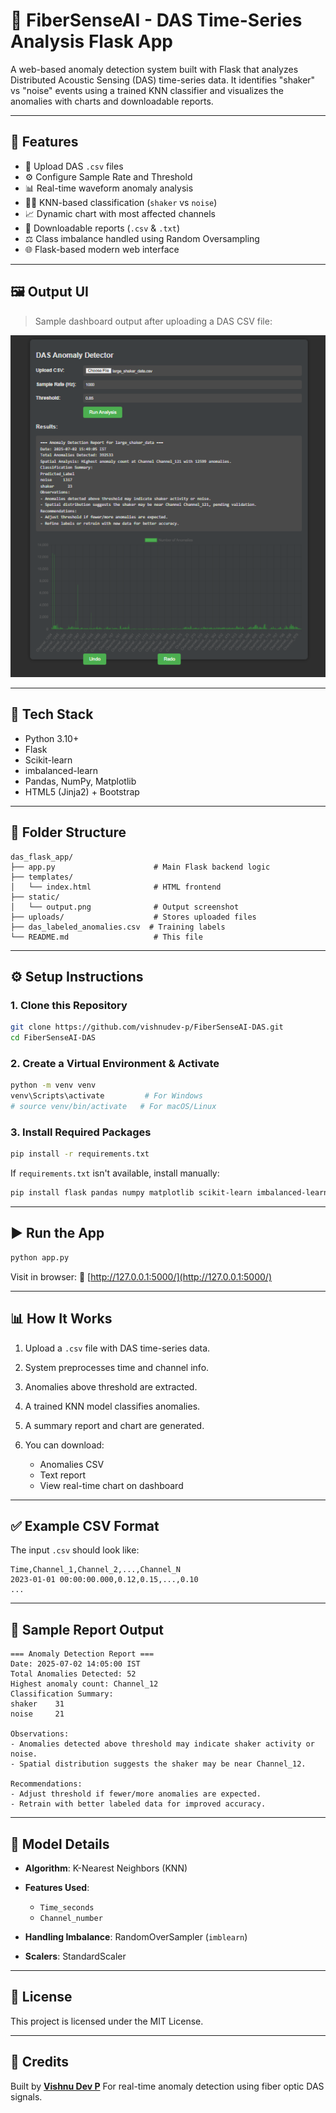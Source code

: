 # 📱 FiberSenseAI - DAS Time-Series Analysis Flask App

A web-based anomaly detection system built with Flask that analyzes Distributed Acoustic Sensing (DAS) time-series data.
It identifies "shaker" vs "noise" events using a trained KNN classifier and visualizes the anomalies with charts and downloadable reports.

---

## 🚀 Features

* 📁 Upload DAS `.csv` files
* ⚙️ Configure Sample Rate and Threshold
* 📊 Real-time waveform anomaly analysis
* 🧟‍♂️ KNN-based classification (`shaker` vs `noise`)
* 📈 Dynamic chart with most affected channels
* 📄 Downloadable reports (`.csv` & `.txt`)
* ⚖️ Class imbalance handled using Random Oversampling
* 🌐 Flask-based modern web interface

---

## 🖼️ Output UI

> Sample dashboard output after uploading a DAS CSV file:

![Output Screenshot](Capture.png)

---

## 🧠 Tech Stack

* Python 3.10+
* Flask
* Scikit-learn
* imbalanced-learn
* Pandas, NumPy, Matplotlib
* HTML5 (Jinja2) + Bootstrap

---

## 📁 Folder Structure

```
das_flask_app/
├── app.py                      # Main Flask backend logic
├── templates/
│   └── index.html              # HTML frontend
├── static/
│   └── output.png              # Output screenshot
├── uploads/                    # Stores uploaded files
├── das_labeled_anomalies.csv  # Training labels
└── README.md                   # This file
```

---

## ⚙️ Setup Instructions

### 1. Clone this Repository

```bash
git clone https://github.com/vishnudev-p/FiberSenseAI-DAS.git
cd FiberSenseAI-DAS
```

### 2. Create a Virtual Environment & Activate

```bash
python -m venv venv
venv\Scripts\activate         # For Windows
# source venv/bin/activate   # For macOS/Linux
```

### 3. Install Required Packages

```bash
pip install -r requirements.txt
```

If `requirements.txt` isn't available, install manually:

```bash
pip install flask pandas numpy matplotlib scikit-learn imbalanced-learn
```

---

## ▶️ Run the App

```bash
python app.py
```

Visit in browser:
📍 [http://127.0.0.1:5000/](http://127.0.0.1:5000/)

---

## 📊 How It Works

1. Upload a `.csv` file with DAS time-series data.
2. System preprocesses time and channel info.
3. Anomalies above threshold are extracted.
4. A trained KNN model classifies anomalies.
5. A summary report and chart are generated.
6. You can download:

   * Anomalies CSV
   * Text report
   * View real-time chart on dashboard

---

## ✅ Example CSV Format

The input `.csv` should look like:

```
Time,Channel_1,Channel_2,...,Channel_N
2023-01-01 00:00:00.000,0.12,0.15,...,0.10
...
```

---

## 📄 Sample Report Output

```
=== Anomaly Detection Report ===
Date: 2025-07-02 14:05:00 IST
Total Anomalies Detected: 52
Highest anomaly count: Channel_12
Classification Summary:
shaker    31
noise     21

Observations:
- Anomalies detected above threshold may indicate shaker activity or noise.
- Spatial distribution suggests the shaker may be near Channel_12.

Recommendations:
- Adjust threshold if fewer/more anomalies are expected.
- Retrain with better labeled data for improved accuracy.
```

---

## 🧠 Model Details

* **Algorithm**: K-Nearest Neighbors (KNN)
* **Features Used**:

  * `Time_seconds`
  * `Channel_number`
* **Handling Imbalance**: RandomOverSampler (`imblearn`)
* **Scalers**: StandardScaler

---

## 📜 License

This project is licensed under the MIT License.

---

## 🙌 Credits

Built by **[Vishnu Dev P](https://github.com/vishnudev-p)**
For real-time anomaly detection using fiber optic DAS signals.
